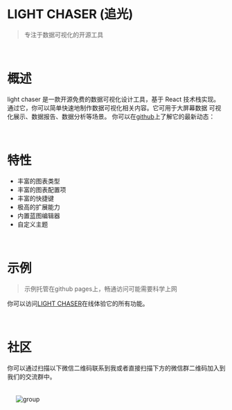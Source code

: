 # LIGHT CHASER (追光)

> 专注于数据可视化的开源工具

<br/>

# 概述

light chaser 是一款开源免费的数据可视化设计工具，基于 React 技术栈实现。 通过它，你可以简单快速地制作数据可视化相关内容。它可用于大屏幕数据 可视化展示、数据报告、数据分析等场景。
你可以在[github](https://github.com/xiaopujun/light-chaser)上了解它的最新动态：

<br/>

# 特性

- 丰富的图表类型
- 丰富的图表配置项
- 丰富的快捷键
- 极高的扩展能力
- 内置蓝图编辑器
- 自定义主题

<br/>

# 示例

> 示例托管在github pages上，畅通访问可能需要科学上网

你可以访问[LIGHT CHASER](https://xiaopujun.github.io/light-chaser/)在线体验它的所有功能。

<br/>

# 社区

你可以通过扫描以下微信二维码联系到我或者直接扫描下方的微信群二维码加入到我们的交流群中。

<div style="display: flex">
    <div  style="padding: 20px"><img alt="group" src="https://picss.sunbangyan.cn/2024/01/16/b887fc34d0321d9eea5fc5991a1b9e95.jpeg"></div>
</div>